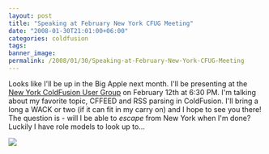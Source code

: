 ```yaml
---
layout: post
title: "Speaking at February New York CFUG Meeting"
date: "2008-01-30T21:01:00+06:00"
categories: coldfusion 
tags: 
banner_image: 
permalink: /2008/01/30/Speaking-at-February-New-York-CFUG-Meeting
---
```


Looks like I'll be up in the Big Apple next month. I'll be presenting at the <a href="http://www.nycfug.com/">New York ColdFusion User Group</a> on February 12th at 6:30 PM. I'm talking about my favorite topic, CFFEED and RSS parsing in ColdFusion. I'll bring a long a WACK or two (if it can fit in my carry on) and I hope to see you there! The question is - will I be able to <i>escape</i> from New York when I'm done? Luckily I have role models to look up to...

<img src="https://static.raymondcamden.com/images//kurt-escape.jpg">